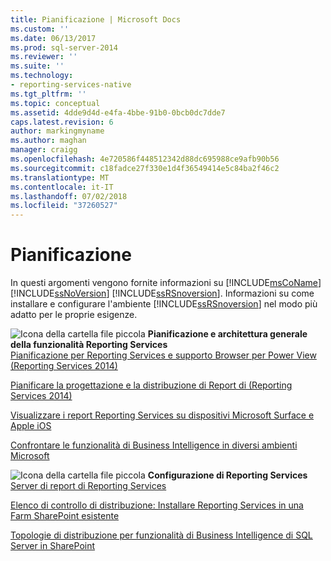 ```yaml
---
title: Pianificazione | Microsoft Docs
ms.custom: ''
ms.date: 06/13/2017
ms.prod: sql-server-2014
ms.reviewer: ''
ms.suite: ''
ms.technology:
- reporting-services-native
ms.tgt_pltfrm: ''
ms.topic: conceptual
ms.assetid: 4dde9d4d-e4fa-4bbe-91b0-0bcb0dc7dde7
caps.latest.revision: 6
author: markingmyname
ms.author: maghan
manager: craigg
ms.openlocfilehash: 4e720586f448512342d88dc695988ce9afb90b56
ms.sourcegitcommit: c18fadce27f330e1d4f36549414e5c84ba2f46c2
ms.translationtype: MT
ms.contentlocale: it-IT
ms.lasthandoff: 07/02/2018
ms.locfileid: "37260527"
---
```

# <a name="planning"></a>Pianificazione
  In questi argomenti vengono fornite informazioni su [!INCLUDE[msCoName](../includes/msconame-md.md)] [!INCLUDE[ssNoVersion](../includes/ssnoversion-md.md)] [!INCLUDE[ssRSnoversion](../includes/ssrsnoversion-md.md)]. Informazioni su come installare e configurare l'ambiente [!INCLUDE[ssRSnoversion](../includes/ssrsnoversion-md.md)] nel modo più adatto per le proprie esigenze.  
  
 ![Icona della cartella file piccola](../../2014/integration-services/media/filefolder-small.gif "Icona della cartella file piccola") **Pianificazione e architettura generale della funzionalità Reporting Services**  
 [Pianificazione per Reporting Services e supporto Browser per Power View &#40;Reporting Services 2014&#41;](../../2014/reporting-services/browser-support-for-reporting-services-and-power-view.md)  
  
 [Pianificare la progettazione e la distribuzione di Report di &#40;Reporting Services 2014&#41;](plan-for-report-design-and-report-deployment-reporting-services.md)  
  
 [Visualizzare i report Reporting Services su dispositivi Microsoft Surface e Apple iOS](../../2014/reporting-services/view-reporting-services-reports-surface-ios-devices.md)  
  
 [Confrontare le funzionalità di Business Intelligence in diversi ambienti Microsoft](../../2014/reporting-services/compare-business-intelligence-capabilities-in-different-microsoft-environments.md)  
  
 ![Icona della cartella file piccola](../../2014/integration-services/media/filefolder-small.gif "Icona della cartella file piccola") **Configurazione di Reporting Services**  
 [Server di report di Reporting Services](../../2014/reporting-services/reporting-services-report-server.md)  
  
 [Elenco di controllo di distribuzione: Installare Reporting Services in una Farm SharePoint esistente](../../2014/sql-server/install/deployment-checklist-install-reporting-services-existing-sharepoint-farm.md)  
  
 [Topologie di distribuzione per funzionalità di Business Intelligence di SQL Server in SharePoint](../sql-server/install/deployment-topologies-for-sql-server-bi-features-in-sharepoint.md)    
  
  
